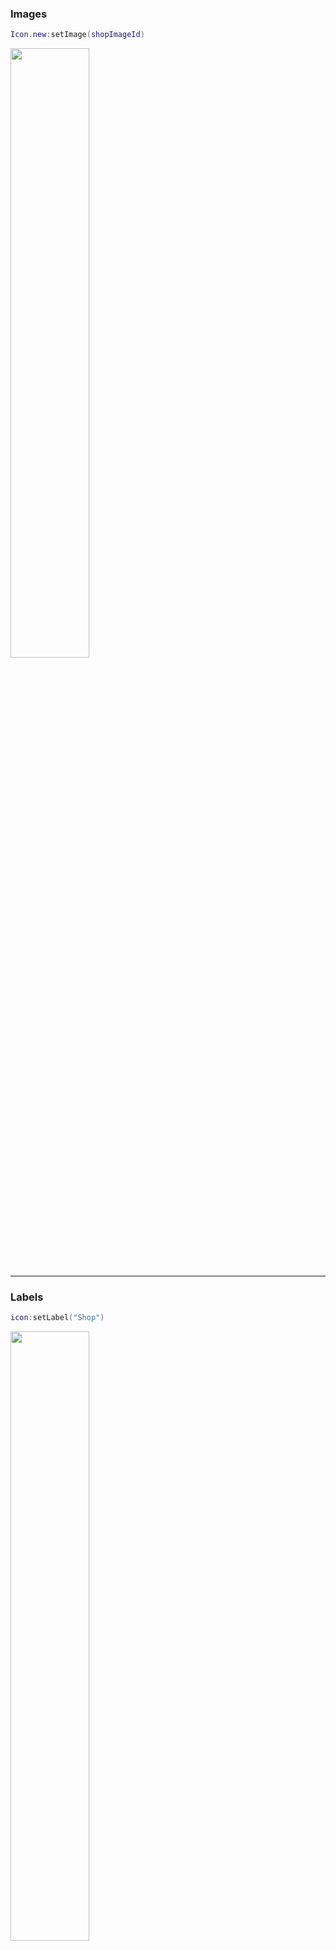 [icon states]: https://1foreverhd.github.io/TopbarPlus/#states
[v3 Playground]: https://www.roblox.com/games/15965809169/TopbarPlus-v3


### Images
```lua
Icon.new:setImage(shopImageId)
```

<a><img src="https://i.imgur.com/IEJfUye.png" width="50%"/></a>

------------------------------

### Labels
```lua
icon:setLabel("Shop")
```

<a><img src="https://i.imgur.com/d0nVAc6.png" width="50%"/></a>

```lua
icon:setImage(shopImageId)
icon:setLabel("Shop")
```

<a><img src="https://i.imgur.com/vJHvJWI.png" width="50%"/></a>

------------------------------

### Alignments
```lua
-- Aligns the icon to the left bounds of the screen
-- This is the default behaviour so you do not need to do anything
-- This was formerly called :setLeft()
icon:align("Left")
```

```lua
-- Aligns the icon in the middle of the screen
-- This was formerly called :setMid()
icon:align("Center")
```

```lua
-- Aligns the icon to the right bounds of the screen
-- This was formerly called :setRight()
icon:align("Right")
```

------------------------------

### Notices
```lua
icon:notify()
```

<a><img src="https://i.imgur.com/xFBbVoA.png" width="50%"/></a>

------------------------------

### Captions
```lua
icon:setCaption("Open Shop")
```

<a><img src="https://i.imgur.com/QpecT2Y.gif" width="50%"/></a>

------------------------------

### Dropdowns
Dropdowns are vertical navigation frames that contain an array of icons:

```lua
Icon.new()
	:setLabel("Example")
	:modifyTheme({"Dropdown", "MaxIcons", 3})
	:modifyChildTheme({"Widget", "MinimumWidth", 158})
	:setDropdown({
		Icon.new()
			:setLabel("Category 1")
		,
		Icon.new()
			:setLabel("Category 2")
		,
		Icon.new()
			:setLabel("Category 3")
		,
		Icon.new()
			:setLabel("Category 4")
		,
	})
```

<a><img src="https://i.imgur.com/ZMt6bhr.gif" width="50%"/></a>

!!! warning
	Icons containing a dropdown can join other menus but not dropdowns.

------------------------------

### Menus
Menus are horizontal navigation frames that contain an array of icons:

```lua
Icon.new()
	:setLabel("Example")
	:modifyTheme({"Menu", "MaxIcons", 2})
	:setMenu({
		Icon.new()
			:setLabel("Item 1")
		,
		Icon.new()
			:setLabel("Item 2")
		,
		Icon.new()
			:setLabel("Item 3")
		,
		Icon.new()
			:setLabel("Item 4")
		,
	})
```

<a><img src="https://i.imgur.com/tXLrD8t.gif" width="50%"/></a>

------------------------------

### Modify Theme
You can modify the appearance of an icon doing:
```lua
icon:modifyTheme(modifications)
```

You can modify the appearance of *all* icons doing:
```lua
Icon.modifyBaseTheme(modifications)
```

``modifications`` can be either a single array describing a change, or a *colllection* of these arrays. For example, both the following are valid:
```lua
-- Single array
icon:modifyTheme({"IconLabel", "TextSize", 16})

-- Collection of arrays
icon:modifyTheme({
	{"Widget", "MinimumWidth", 290},
	{"IconCorners", "CornerRadius", UDim.new(0, 0)}
})
```

A modification array has 4 components:
```lua
{name, property, value, iconState}
```

> **1. `name`** {required}

This can be:

- "Widget" (which is the icon container frame)
- The name of an instance within the widget such as ``IconGradient``, ``IconSpot``, ``Menu``, etc
- A 'collective' - the value of an attribute called 'Collective' applied to some instances. This enables them to be acted upon all at once. For example, 'IconCorners'.


> **2. `property`** {required}

This can be either:

- A property from the instance (Name, BackgroundColor3, Text, etc)
- Or if the property doesn't exist, an attribute of that property name will be set

> **3. `value`** {required}

The value you want the property to become (``"Hello"``, ``Color3.fromRGB(255, 100, 50)``, etc)

> **4. `iconState`** {optional}

This determines *when* the modification is applied. See [icon states] for more details.

You can find example arrays under the 'Default' module:

<a><img src="https://i.imgur.com/idH1SRi.png" width="100%"/></a>

------------------------------

### One Click Icons
You can convert icons into single click icons (icons which instantly
deselect when selected) by doing:
```lua
icon:oneClick()
```

For example:
```lua
Icon.new()
	:setImage(shopImageId)
	:setLabel("Shop")
	:bindEvent("deselected", function()
		shop.Visible = not shop.Visible
	end)
	:oneClick()
```

<a><img src="https://i.imgur.com/Ma2mpjB.gif" width="50%"/></a>

------------------------------

### Toggle Items
Binds a GuiObject (such as a frame) to appear or disappear when the icon is toggled
```lua
icon:bindToggleItem(shopFrame)
```

It is equivalent to doing:
```lua
icon.deselected:Connect(function()
    shopFrame.Visible = false
end)
icon.selected:Connect(function()
    shopFrame.Visible = true
end)
```

------------------------------

### Toggle Keys
Binds a [keycode](https://developer.roblox.com/en-us/api-reference/enum/KeyCode) which toggles the icon when pressed. Also creates a caption hint of that keycode binding.
```lua
Icon.new()
	:setLabel("Shop")
	:bindToggleKey(Enum.KeyCode.V)
	:setCaption("Open Shop")
```

<a><img src="https://i.imgur.com/GsdNfXr.gif" width="50%"/></a>

------------------------------

### Gamepad & Console Support

TopbarPlus comes with inbuilt support for gamepads (such as XBbox and PlayStation
controllers) and console screens:

<a><img src="https://i.vgy.me/rubQ84.gif" width="100%"/></a>

To highlight the last-selected icon (or left-most if none have been selected yet) users simply press DPadUp or navigate to the topbar via the virtual cursor.
To change the default trigger keycode (from DPadUp) do:
```lua
Icon.highlightKey = Enum.KeyCode.NEW_KEYCODE
```

------------------------------

### Overflows
When accounting for device types and screen sizes, icons may occasionally overlap. This is especially common for phones when they enter portrait mode. TopbarPlus solves this with overflows:

<a><img src="https://i.vgy.me/Bd4qi2.gif" width="100%"/></a>

Overflows will appear when left-set or right-set icons exceed the boundary of the closest opposite-aligned icon or viewport.

If a center-aligned icon exceeds the bounds of another icon, its alignment will be set to the alignment of the icon it exceeded:

<a><img src="https://i.imgur.com/fAds4Ph.gif" width="100%"/></a>

------------------------------

These examples and more can be tested, viewed and edited at the [v3 Playground].
